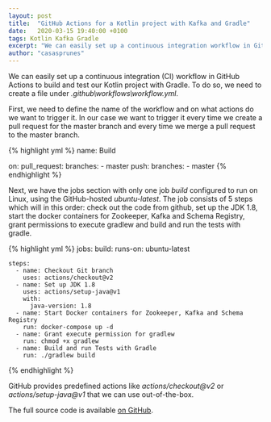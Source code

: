 ```yaml
---
layout: post
title:  "GitHub Actions for a Kotlin project with Kafka and Gradle"
date:   2020-03-15 19:40:00 +0100
tags: Kotlin Kafka Gradle
excerpt: "We can easily set up a continuous integration workflow in GitHub Actions to build and test our Kotlin project with Gradle."
author: "casasprunes"
---
```

We can easily set up a continuous integration (CI) workflow in GitHub Actions to build and test our Kotlin project with Gradle.
To do so, we need to create a file under *.github\workflows\workflow.yml*.

First, we need to define the name of the workflow and on what actions do we want to trigger it. In our case we want to trigger it every time we create a pull request for the master branch and every time we merge a pull request to the master branch. 

{% highlight yml %}
name: Build

on:
  pull_request:
    branches:
      - master
  push:
    branches:
      - master
{% endhighlight %}

Next, we have the jobs section with only one job *build* configured to run on Linux, using the GitHub-hosted *ubuntu-latest*.
The job consists of 5 steps which will in this order: check out the code from github, set up the JDK 1.8, start the docker containers for Zookeeper, Kafka and Schema Registry, grant permissions to execute gradlew and build and run the tests with gradle.

{% highlight yml %}
jobs:
  build:
    runs-on: ubuntu-latest

    steps:
      - name: Checkout Git branch
        uses: actions/checkout@v2
      - name: Set up JDK 1.8
        uses: actions/setup-java@v1
        with:
          java-version: 1.8
      - name: Start Docker containers for Zookeeper, Kafka and Schema Registry
        run: docker-compose up -d
      - name: Grant execute permission for gradlew
        run: chmod +x gradlew
      - name: Build and run Tests with Gradle
        run: ./gradlew build
{% endhighlight %}

GitHub provides predefined actions like *actions/checkout@v2* or *actions/setup-java@v1* that we can use out-of-the-box.

The full source code is available [on GitHub][github].

[github]: https://github.com/casasprunes/piggybox
